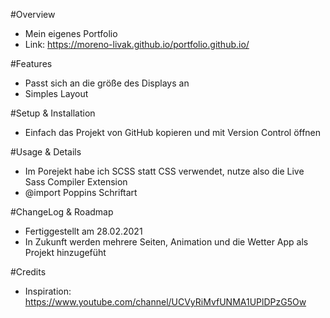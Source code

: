 #Overview
- Mein eigenes Portfolio
- Link: https://moreno-livak.github.io/portfolio.github.io/

#Features
- Passt sich an die größe des Displays an
- Simples Layout

#Setup & Installation
- Einfach das Projekt von GitHub kopieren und mit Version Control öffnen

#Usage & Details
- Im Porejekt habe ich SCSS statt CSS verwendet, nutze also die Live Sass Compiler Extension
- @import Poppins Schriftart

#ChangeLog & Roadmap
- Fertiggestellt am 28.02.2021
- In Zukunft werden mehrere Seiten, Animation und die Wetter App als Projekt hinzugefüht

#Credits
- Inspiration: https://www.youtube.com/channel/UCVyRiMvfUNMA1UPlDPzG5Ow
